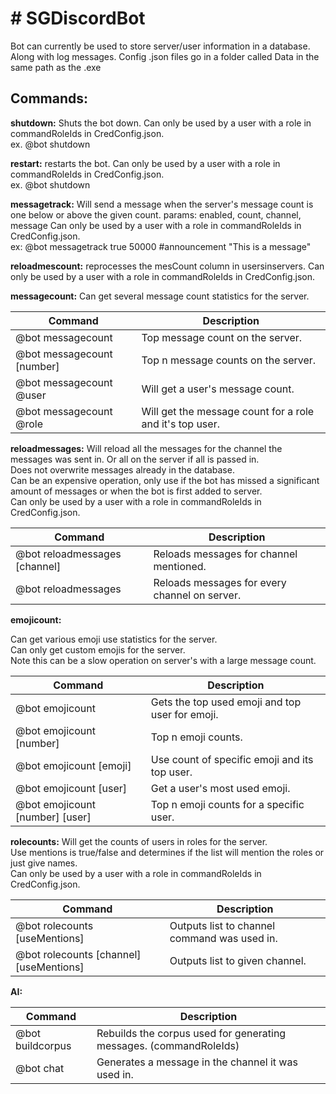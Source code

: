 <h1># SGDiscordBot</h1>
Bot can currently be used to store server/user information in a database. Along with log messages.
Config .json files go in a folder called Data in the same path as the .exe

<h2>Commands:</h2>

<b>shutdown:</b>
Shuts the bot down. Can only be used by a user with a role in commandRoleIds in CredConfig.json.<br />
ex. @bot shutdown

<b>restart:</b>
restarts the bot. Can only be used by a user with a role in commandRoleIds in CredConfig.json.<br />
ex. @bot shutdown

<b>messagetrack:</b>
Will send a message when the server's message count is one below or above the given count.
params: enabled, count, channel, message
Can only be used by a user with a role in commandRoleIds in CredConfig.json.<br />
ex: @bot messagetrack true 50000 #announcement "This is a message"

<b>reloadmescount:</b>
reprocesses the mesCount column in usersinservers.
Can only be used by a user with a role in commandRoleIds in CredConfig.json.

<b>messagecount:</b>
Can get several message count statistics for the server.<br />

| Command					 | Description	 											|
| -------------------------- | ------------- 											|
| @bot messagecount			 | Top message count on the server.							|
| @bot messagecount [number] | Top n message counts on the server.						|
| @bot messagecount @user	 | Will get a user's message count.							|
| @bot messagecount @role	 | Will get the message count for a role and it's top user. |

<b>reloadmessages:</b>
Will reload all the messages for the channel the messages was sent in. Or all on the server if all is passed in.<br />
Does not overwrite messages already in the database.<br />
Can be an expensive operation, only use if the bot has missed a significant amount of messages or when the bot is first added to server.<br />
Can only be used by a user with a role in commandRoleIds in CredConfig.json.<br />

| Command					    | Description   								|
| --------------------------    | ------------- 								|
| @bot reloadmessages [channel] | Reloads messages for channel mentioned.	  	|
| @bot reloadmessages 	 	    | Reloads messages for every channel on server.	|

<b>emojicount:</b>

Can get various emoji use statistics for the server. <br />
Can only get custom emojis for the server. <br />
Note this can be a slow operation on server's with a large message count. <br />

| Command							 | Description	 									|
| --------------------------		 | ------------- 									|
| @bot emojicount					 | Gets the top used emoji and top user for emoji.	|
| @bot emojicount [number]			 | Top n emoji counts.								|
| @bot emojicount [emoji]			 | Use count of specific emoji and its top user.	|
| @bot emojicount [user]			 | Get a user's most used emoji.					|
| @bot emojicount [number] [user]	 | Top n emoji counts for a specific user.			|


<b>rolecounts:</b>
Will get the counts of users in roles for the server.<br />
Use mentions is true/false and determines if the list will mention the roles or just give names.<br />
Can only be used by a user with a role in commandRoleIds in CredConfig.json.<br />

| Command					 				| Description	 								|
| -------------------------- 				| -------------  								|
| @bot rolecounts [useMentions]	 			| Outputs list to channel command was used in.	|
| @bot rolecounts [channel] [useMentions]	| Outputs list to given channel.				|

<b>AI:</b>

| Command					 				| Description	 													|
| -------------------------- 				| -------------  													|
| @bot buildcorpus	 						| Rebuilds the corpus used for generating messages. (commandRoleIds)|
| @bot chat 								| Generates a message in the channel it was used in.				|